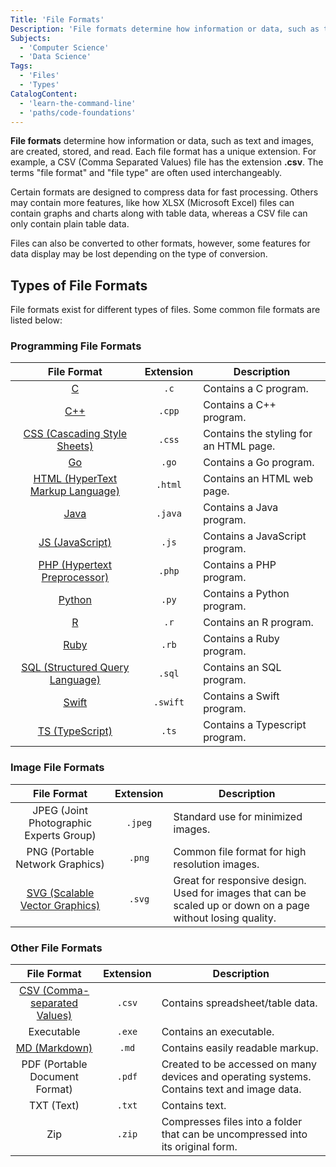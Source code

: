 ```yaml
---
Title: 'File Formats'
Description: 'File formats determine how information or data, such as text and images, are created, stored, and read.'
Subjects:
  - 'Computer Science'
  - 'Data Science'
Tags:
  - 'Files'
  - 'Types'
CatalogContent:
  - 'learn-the-command-line'
  - 'paths/code-foundations'
---
```


**File formats** determine how information or data, such as text and images, are created, stored, and read. Each file format has a unique extension. For example, a CSV (Comma Separated Values) file has the extension **.csv**. The terms "file format" and "file type" are often used interchangeably.

Certain formats are designed to compress data for fast processing. Others may contain more features, like how XLSX (Microsoft Excel) files can contain graphs and charts along with table data, whereas a CSV file can only contain plain table data.

Files can also be converted to other formats, however, some features for data display may be lost depending on the type of conversion.

## Types of File Formats

File formats exist for different types of files. Some common file formats are listed below:

### Programming File Formats

|                                    File Format                                     | Extension | Description                            |
| :--------------------------------------------------------------------------------: | :-------: | -------------------------------------- |
|                  [C](https://www.codecademy.com/resources/docs/c)                  |   `.c`    | Contains a C program.                  |
|                [C++](https://www.codecademy.com/resources/docs/cpp)                |  `.cpp`   | Contains a C++ program.                |
|   [CSS (Cascading Style Sheets)](https://www.codecademy.com/resources/docs/css)    |  `.css`   | Contains the styling for an HTML page. |
|                 [Go](https://www.codecademy.com/resources/docs/go)                 |   `.go`   | Contains a Go program.                 |
| [HTML (HyperText Markup Language)](https://www.codecademy.com/resources/docs/html) |  `.html`  | Contains an HTML web page.             |
|               [Java](https://www.codecademy.com/resources/docs/java)               |  `.java`  | Contains a Java program.               |
|      [JS (JavaScript)](https://www.codecademy.com/resources/docs/javascript)       |   `.js`   | Contains a JavaScript program.         |
|   [PHP (Hypertext Preprocessor)](https://www.codecademy.com/resources/docs/php)    |  `.php`   | Contains a PHP program.                |
|             [Python](https://www.codecademy.com/resources/docs/python)             |   `.py`   | Contains a Python program.             |
|                  [R](https://www.codecademy.com/resources/docs/r)                  |   `.r`    | Contains an R program.                 |
|               [Ruby](https://www.codecademy.com/resources/docs/ruby)               |   `.rb`   | Contains a Ruby program.               |
|  [SQL (Structured Query Language)](https://www.codecademy.com/resources/docs/sql)  |  `.sql`   | Contains an SQL program.               |
|              [Swift](https://www.codecademy.com/resources/docs/swift)              | `.swift`  | Contains a Swift program.              |
|      [TS (TypeScript)](https://www.codecademy.com/resources/docs/typescript)       |   `.ts`   | Contains a Typescript program.         |

### Image File Formats

|                                       File Format                                       | Extension | Description                                                                                                  |
| :-------------------------------------------------------------------------------------: | :-------: | ------------------------------------------------------------------------------------------------------------ |
|                         JPEG (Joint Photographic Experts Group)                         |  `.jpeg`  | Standard use for minimized images.                                                                           |
|                             PNG (Portable Network Graphics)                             |  `.png`   | Common file format for high resolution images.                                                               |
| [SVG (Scalable Vector Graphics)](https://www.codecademy.com/resources/docs/general/svg) |  `.svg`   | Great for responsive design. Used for images that can be scaled up or down on a page without losing quality. |

### Other File Formats

|                                      File Format                                      | Extension | Description                                                                                 |
| :-----------------------------------------------------------------------------------: | :-------: | ------------------------------------------------------------------------------------------- |
| [CSV (Comma-separated Values)](https://www.codecademy.com/resources/docs/general/csv) |  `.csv`   | Contains spreadsheet/table data.                                                            |
|                                      Executable                                       |  `.exe`   | Contains an executable.                                                                     |
|          [MD (Markdown)](https://www.codecademy.com/resources/docs/markdown)          |   `.md`   | Contains easily readable markup.                                                            |
|                            PDF (Portable Document Format)                             |  `.pdf`   | Created to be accessed on many devices and operating systems. Contains text and image data. |
|                                      TXT (Text)                                       |  `.txt`   | Contains text.                                                                              |
|                                          Zip                                          |  `.zip`   | Compresses files into a folder that can be uncompressed into its original form.             |
